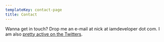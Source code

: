 ```yaml
---
templateKey: contact-page
title: Contact
---
```

Wanna get in touch? Drop me an e-mail at nick at iamdeveloper dot com. I am also [pretty active on the Twitters](https://twitter.com/nickytonline).
